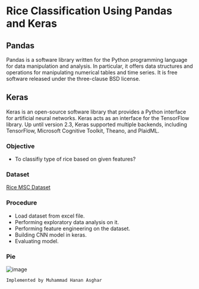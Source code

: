 # Rice Classification Using Pandas and Keras

## Pandas
Pandas is a software library written for the Python programming language for data manipulation and analysis. In particular, it offers data structures and operations for manipulating numerical tables and time series. It is free software released under the three-clause BSD license.

## Keras
Keras is an open-source software library that provides a Python interface for artificial neural networks. Keras acts as an interface for the TensorFlow library. Up until version 2.3, Keras supported multiple backends, including TensorFlow, Microsoft Cognitive Toolkit, Theano, and PlaidML.

### Objective
- To classifiy type of rice based on given features?

### Dataset
[Rice MSC Dataset](https://www.kaggle.com/datasets/mkoklu42/rice-msc-dataset)

### Procedure
- Load dataset from excel file.
- Performing exploratory data analysis on it.
- Performing feature engineering on the dataset.
- Building CNN model in keras.
- Evaluating model.

### Pie
![image](https://user-images.githubusercontent.com/44013285/159097848-98919ed7-f573-45c4-a4cd-5c67f5641539.png)
```
Implemented by Muhammad Hanan Asghar
```
